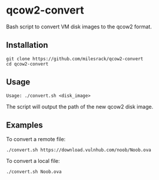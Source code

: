 # qcow2-convert
Bash script to convert VM disk images to the qcow2 format.

## Installation
```
git clone https://github.com/milesrack/qcow2-convert
cd qcow2-convert
```

## Usage
```
Usage: ./convert.sh <disk_image>
```
The script will output the path of the new qcow2 disk image.

## Examples
To convert a remote file:
```
./convert.sh https://download.vulnhub.com/noob/Noob.ova
```

To convert a local file:
```
./convert.sh Noob.ova
```
